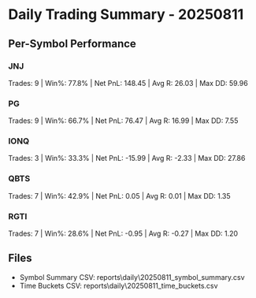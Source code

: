 # Daily Trading Summary - 20250811

## Per-Symbol Performance

### JNJ
Trades: 9 | Win%: 77.8% | Net PnL: 148.45 | Avg R: 26.03 | Max DD: 59.96

### PG
Trades: 9 | Win%: 66.7% | Net PnL: 76.47 | Avg R: 16.99 | Max DD: 7.55

### IONQ
Trades: 3 | Win%: 33.3% | Net PnL: -15.99 | Avg R: -2.33 | Max DD: 27.86

### QBTS
Trades: 7 | Win%: 42.9% | Net PnL: 0.05 | Avg R: 0.01 | Max DD: 1.35

### RGTI
Trades: 7 | Win%: 28.6% | Net PnL: -0.95 | Avg R: -0.27 | Max DD: 1.20

## Files

- Symbol Summary CSV: reports\daily\20250811_symbol_summary.csv
- Time Buckets CSV: reports\daily\20250811_time_buckets.csv
